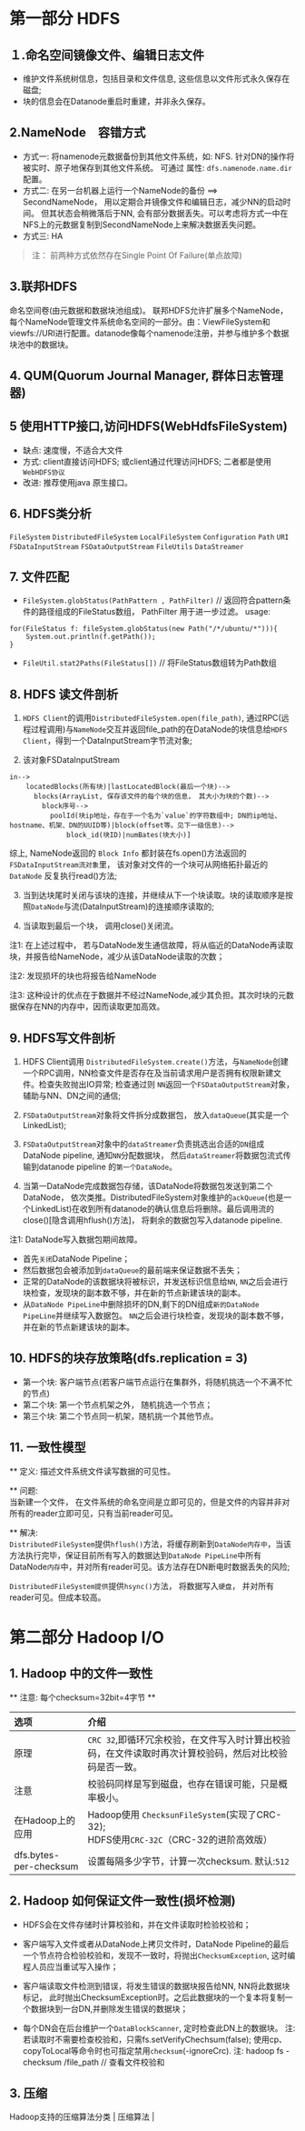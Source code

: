 

# 第一部分 HDFS
## １.命名空间镜像文件、编辑日志文件
* 维护文件系统树信息，包括目录和文件信息, 这些信息以文件形式永久保存在磁盘;
* 块的信息会在Datanode重启时重建，并非永久保存。

## 2.NameNode　容错方式
* 方式一: 将namenode元数据备份到其他文件系统，如: NFS. 针对DN的操作将被实时、原子地保存到其他文件系统。 可通过 属性: `dfs.namenode.name.dir` 配置。
* 方式二: 在另一台机器上运行一个NameNode的备份 ==> SecondNameNode， 用以定期合并镜像文件和编辑日志，减少NN的启动时间。 但其状态会稍微落后于NN, 会有部分数据丢失。可以考虑将方式一中在NFS上的元数据复制到SecondNameNode上来解决数据丢失问题。
* 方式三: HA
> 注： 前两种方式依然存在Single Point Of Failure(单点故障)

## 3.联邦HDFS
命名空间卷(由元数据和数据块池组成)。 联邦HDFS允许扩展多个NameNode， 每个NameNode管理文件系统命名空间的一部分。由：ViewFileSystem和viewfs://URI进行配置。datanode像每个namenode注册，并参与维护多个数据块池中的数据块。

## 4. QUM(Quorum Journal Manager, 群体日志管理器)

## 5 使用HTTP接口,访问HDFS(WebHdfsFileSystem)
* 缺点: 速度慢，不适合大文件
* 方式: client直接访问HDFS; 或client通过代理访问HDFS; 二者都是使用`WebHDFS协议`
* 改进: 推荐使用java 原生接口。

## 6. HDFS类分析
`FileSystem`
`DistributedFileSystem`
`LocalFileSystem`
`Configuration`
`Path`
`URI`
`FSDataInputStream`
`FSDataOutputStream`
`FileUtils`
`DataStreamer`

## 7. 文件匹配
* `FileSystem.globStatus(PathPattern , PathFilter)` // 返回符合pattern条件的路径组成的FileStatus数组， PathFilter 用于进一步过滤。
usage:
```
for(FileStatus f: fileSystem.globStatus(new Path("/*/ubuntu/*"))){
    System.out.println(f.getPath());
}
```

* `FileUtil.stat2Paths(FileStatus[])` // 将FileStatus数组转为Path数组


## 8. HDFS 读文件剖析
1. `HDFS Client`的调用`DistributedFileSystem.open(file_path)`, 通过RPC(远程过程调用)与`NameNode`交互并返回file_path的在DataNode的块信息给`HDFS Client`，得到一个DataInputStream字节流对象;

2. 该对象FSDataInputStream <br />
```[fsDataInputStream对象的
in-->
    locatedBlocks(所有块)|lastLocatedBlock(最后一个块)-->
      blocks(ArrayList, 保存该文件的每个块的信息， 其大小为块的个数)-->  
        block序号-->
          poolId(块ip地址，存在于一个名为`value`的字符数组中; DN的ip地址、hostname、机架、DN的UUID等)|block(offset等。见下一级信息)-->
              block_id(块ID)|numBates(块大小)]
```
综上, NameNode返回的 `Block Info` 都封装在fs.open()方法返回的`FSDataInputStream流对象`里， 该对象对文件的一个块可从网络拓扑最近的`DataNode` 反复执行read()方法;

3. 当到达块尾时关闭与该块的连接，并继续从下一个块读取。块的读取顺序是按照`DataNode`与流(DataInputStream)的连接顺序读取的;

4. 当读取到最后一个块， 调用close()关闭流。

注1: 在上述过程中， 若与DataNode发生通信故障，将从临近的DataNode再读取块，并报告给NameNode，减少从该DataNode读取的次数；

注2: 发现损坏的块也将报告给NameNode

注3: 这种设计的优点在于数据并不经过NameNode,减少其负担。其次时块的元数据保存在NN的内存中，因而读取更加高效。

## 9. HDFS写文件剖析

1. HDFS Client调用 `DistributedFileSystem.create()`方法，与`NameNode`创建一个RPC调用，NN检查文件是否存在及当前请求用户是否拥有权限新建文件。检查失败抛出IO异常; 检查通过则 `NN`返回一个`FSDataOutputStream`对象， 辅助与NN、DN之间的通信;
2. `FSDataOutputStream`对象将文件拆分成数据包， 放入`dataQueue`(其实是一个LinkedList);

3. `FSDataOutputStream`对象中的`dataStreamer`负责挑选出合适的`DN`组成DataNode pipeline, 通知`NN`分配数据块， 然后`dataStreamer`将数据包流式传输到datanode pipeline 的`第一个DataNode`。

4. 当第一DataNode完成数据包存储，该DataNode将数据包发送到第二个DataNode， 依次类推。DistributedFileSystem对象维护的`ackQueue`(也是一个LinkedList)在收到所有datanode的确认信息后将删除。最后调用流的close()[隐含调用hflush()方法]， 将剩余的数据包写入datanode pipeline.

注1: DataNode写入数据包期间故障。

* 首先`关闭`DataNode Pipeline； <br />
* 然后数据包会被添加到`dataQueue`的最前端来保证数据不丢失；
* 正常的DataNode的该数据块将被标识，并发送标识信息给`NN`, `NN`之后会进行块检查，发现块的副本数不够，并在新的节点新建该块的副本。
* 从`DataNode PipeLine`中删除损坏的DN,剩下的DN组成`新的DataNode PipeLine`并继续写入数据包。 `NN`之后会进行块检查，发现块的副本数不够，并在新的节点新建该块的副本。

## 10. HDFS的块存放策略(dfs.replication = 3)
* 第一个块: 客户端节点(若客户端节点运行在集群外，将随机挑选一个不满不忙的节点)
* 第二个块: 第一个节点机架之外， 随机挑选一个节点；
* 第三个块: 第二个节点同一机架，随机挑一个其他节点。

## 11. 一致性模型
** 定义: 描述文件系统文件读写数据的可见性。

** 问题:  <br/>
当新建一个文件， 在文件系统的命名空间是立即可见的，但是文件的内容并非对所有的reader立即可见，只有当前reader可见。

** 解决:  <br/>
 `DistributedFileSystem`提供`hflush()`方法，将缓存刷新到`DataNode内存中`，当该方法执行完毕，保证目前所有写入的数据达到`DataNode PipeLine`中所有DataNode`内存`中，并对所有reader可见。该方法存在DN断电时数据丢失的风险;

 `DistributedFileSystem提供`提供`hsync()`方法， 将数据写入`硬盘`， 并对所有reader可见。但成本较高。

 # 第二部分 Hadoop I/O
 ## 1. Hadoop 中的文件一致性
** 注意: 每个checksum=32bit=4字节 **

| 选项 | 介绍 |
|:-----|:----|
| 原理  |  `CRC 32`,即循环冗余校验，在文件写入时计算出校验码，在文件读取时再次计算校验码，然后对比校验码是否一致。|
| 注意  |   校验码同样是写到磁盘，也存在错误可能，只是概率极小。 |
| 在Hadoop上的应用 |  Hadoop使用 `ChecksunFileSystem`(实现了CRC-32); <br />HDFS使用`CRC-32C`（CRC-32的进阶高效版）|
| dfs.bytes-per-checksum | 设置每隔多少字节，计算一次checksum. 默认:`512` |

## 2. Hadoop 如何保证文件一致性(损坏检测)
* HDFS会在文件存储时计算校验和，并在文件读取时检验校验和；

* 客户端写入文件或者从DataNode上拷贝文件时，DataNode Pipeline的最后一个节点符合检验校验和，发现不一致时，将抛出`ChecksumException`, 这时编程人员应当重试写入操作；

* 客户端读取文件检测到错误，将发生错误的数据块报告给NN, NN将此数据块标记， 此时抛出ChecksumException时。之后此数据块的一个复本将复制一个数据块到一台DN,并删除发生错误的数据块；

* 每个DN会在后台维护一个`DataBlockScanner`, 定时检查此DN上的数据块。
注: 若读取时不需要检查校验和，只需fs.setVerifyChechsum(false); 使用cp、copyToLocal等命令时也可指定禁用`checksum`(-ignoreCrc).
注: hadoop fs -checksum /file_path   // 查看文件校验和

## 3. 压缩
Hadoop支持的压缩算法分类
| 压缩算法 |
